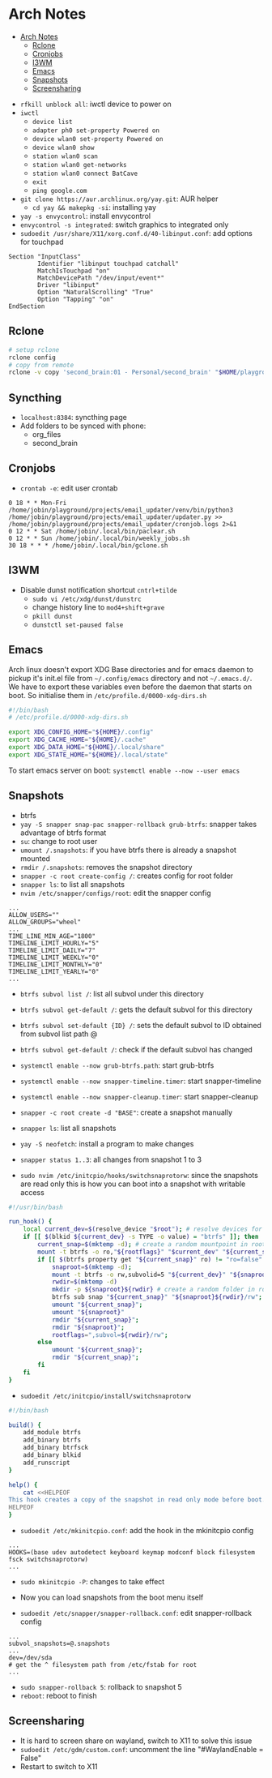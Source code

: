 # Arch Notes

<!--toc:start-->
- [Arch Notes](#arch-notes)
  - [Rclone](#rclone)
  - [Cronjobs](#cronjobs)
  - [I3WM](#i3wm)
  - [Emacs](#emacs)
  - [Snapshots](#snapshots)
  - [Screensharing](#screensharing)
<!--toc:end-->

- `rfkill unblock all`: iwctl device to power on
- `iwctl`
    - `device list`
    - `adapter ph0 set-property Powered on`
    - `device wlan0 set-property Powered on`
    - `device wlan0 show`
    - `station wlan0 scan`
    - `station wlan0 get-networks`
    - `station wlan0 connect BatCave`
    - `exit`
    - `ping google.com`
- `git clone https://aur.archlinux.org/yay.git`: AUR helper
    - `cd yay && makepkg -si`: installing yay
- `yay -s envycontrol`: install envycontrol
- `envycontrol -s integrated`: switch graphics to integrated only
- `sudoedit /usr/share/X11/xorg.conf.d/40-libinput.conf`: add options for touchpad

```
Section "InputClass"
        Identifier "libinput touchpad catchall"
        MatchIsTouchpad "on"
        MatchDevicePath "/dev/input/event*"
        Driver "libinput"
        Option "NaturalScrolling" "True"
        Option "Tapping" "on"
EndSection
```

## Rclone

```bash
# setup rclone
rclone config
# copy from remote
rclone -v copy 'second_brain:01 - Personal/second_brain' "$HOME/playground/projects/second_brain/"
```

## Syncthing

- `localhost:8384`: syncthing page
- Add folders to be synced with phone:
    - org_files
    - second_brain

## Cronjobs

- `crontab -e`: edit user crontab

```
0 18 * * Mon-Fri /home/jobin/playground/projects/email_updater/venv/bin/python3 /home/jobin/playground/projects/email_updater/updater.py >> /home/jobin/playground/projects/email_updater/cronjob.logs 2>&1
0 12 * * Sat /home/jobin/.local/bin/paclear.sh 
0 12 * * Sun /home/jobin/.local/bin/weekly_jobs.sh
30 18 * * * /home/jobin/.local/bin/gclone.sh
```

## I3WM

- Disable dunst notification shortcut `cntrl+tilde`
    - `sudo vi /etc/xdg/dunst/dunstrc`
    - change history line to `mod4+shift+grave`
    - `pkill dunst`
    - `dunstctl set-paused false`

## Emacs

Arch linux doesn't export XDG Base directories and for emacs daemon to pickup
it's init.el file from `~/.config/emacs` directory and not `~/.emacs.d/`. We
have to export these variables even before the daemon that starts on boot. So
initialise them in `/etc/profile.d/0000-xdg-dirs.sh`

```bash
#!/bin/bash
# /etc/profile.d/0000-xdg-dirs.sh

export XDG_CONFIG_HOME="${HOME}/.config"
export XDG_CACHE_HOME="${HOME}/.cache"
export XDG_DATA_HOME="${HOME}/.local/share"
export XDG_STATE_HOME="${HOME}/.local/state"
```

To start emacs server on boot: `systemctl enable --now --user emacs`

## Snapshots

- btrfs
- `yay -S snapper snap-pac snapper-rollback grub-btrfs`: snapper takes advantage of btrfs format
- `su`: change to root user
- `umount /.snapshots`: if you have btrfs there is already a snapshot mounted
- `rmdir /.snapshots`: removes the snapshot directory
- `snapper -c root create-config /`: creates config for root folder
- `snapper ls`: to list all snapshots
- `nvim /etc/snapper/configs/root`: edit the snapper config

```
...
ALLOW_USERS=""
ALLOW_GROUPS="wheel"
...
TIME_LINE_MIN_AGE="1800"
TIMELINE_LIMIT_HOURLY="5"
TIMELINE_LIMIT_DAILY="7"
TIMELINE_LIMIT_WEEKLY="0"
TIMELINE_LIMIT_MONTHLY="0"
TIMELINE_LIMIT_YEARLY="0"
...
```

- `btrfs subvol list /`: list all subvol under this directory
- `btrfs subvol get-default /`: gets the default subvol for this directory
- `btrfs subvol set-default {ID} /`: sets the default subvol to ID obtained from subvol list path @
- `btrfs subvol get-default /`: check if the default subvol has changed

- `systemctl enable --now grub-btrfs.path`: start grub-btrfs
- `systemctl enable --now snapper-timeline.timer`: start snapper-timeline
- `systemctl enable --now snapper-cleanup.timer`: start snapper-cleanup

- `snapper -c root create -d "BASE"`: create a snapshot manually
- `snapper ls`: list all snapshots
- `yay -S neofetch`: install a program to make changes
- `snapper status 1..3`: all changes from snapshot 1 to 3

- `sudo nvim /etc/initcpio/hooks/switchsnaprotorw`: since the snapshots are read only this is how you can boot into a snapshot with writable access

```bash
#!/usr/bin/bash

run_hook() {
	local current_dev=$(resolve_device "$root"); # resolve devices for blkid
	if [[ $(blkid ${current_dev} -s TYPE -o value) = "btrfs" ]]; then
		current_snap=$(mktemp -d); # create a random mountpoint in root of initrafms
		mount -t btrfs -o ro,"${rootflags}" "$current_dev" "${current_snap}";
		if [[ $(btrfs property get "${current_snap}" ro) != "ro=false" ]]; then # check if the snapshot is in read-only mode
			snaproot=$(mktemp -d);
			mount -t btrfs -o rw,subvolid=5 "${current_dev}" "${snaproot}";
			rwdir=$(mktemp -d)
			mkdir -p ${snaproot}${rwdir} # create a random folder in root fs of btrfs device
			btrfs sub snap "${current_snap}" "${snaproot}${rwdir}/rw";
			umount "${current_snap}";
			umount "${snaproot}"
			rmdir "${current_snap}";
			rmdir "${snaproot}";
			rootflags=",subvol=${rwdir}/rw";
		else
			umount "${current_snap}";
			rmdir "${current_snap}";
		fi
	fi
}
```

- `sudoedit /etc/initcpio/install/switchsnaprotorw`

```bash
#!/bin/bash

build() {
    add_module btrfs
    add_binary btrfs
    add_binary btrfsck
    add_binary blkid
    add_runscript
}

help() {
    cat <<HELPEOF
This hook creates a copy of the snapshot in read only mode before boot.
HELPEOF
}
```

- `sudoedit /etc/mkinitcpio.conf`: add the hook in the mkinitcpio config

```
...
HOOKS=(base udev autodetect keyboard keymap modconf block filesystem fsck switchsnaprotorw)
...
```

- `sudo mkinitcpio -P`: changes to take effect
- Now you can load snapshots from the boot menu itself

- `sudoedit /etc/snapper/snapper-rollback.conf`: edit snapper-rollback config

```
...
subvol_snapshots=@.snapshots
...
dev=/dev/sda
# get the ^ filesystem path from /etc/fstab for root
...
```

- `sudo snapper-rollback 5`: rollback to snapshot 5
- `reboot`: reboot to finish

## Screensharing

- It is hard to screen share on wayland, switch to X11 to solve this issue
- `sudoedit /etc/gdm/custom.conf`: uncomment the line "#WaylandEnable = False" 
- Restart to switch to X11

